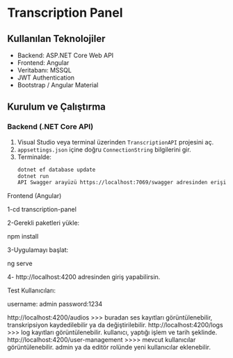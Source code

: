 # Transcription Panel 


##  Kullanılan Teknolojiler

- Backend: ASP.NET Core Web API
- Frontend: Angular
- Veritabanı: MSSQL
- JWT Authentication
- Bootstrap / Angular Material

##  Kurulum ve Çalıştırma

### Backend (.NET Core API)

1. Visual Studio veya terminal üzerinden `TranscriptionAPI` projesini aç.
2. `appsettings.json` içine doğru `ConnectionString` bilgilerini gir.
3. Terminalde:
   ```bash
   dotnet ef database update
   dotnet run
   API Swagger arayüzü https://localhost:7069/swagger adresinden erişilebilir.

   
  Frontend (Angular)
  
1-cd transcription-panel

2-Gerekli paketleri yükle:

npm install

3-Uygulamayı başlat:

ng serve

4- http://localhost:4200 adresinden giriş yapabilirsin.


Test Kullanıcıları:

username: admin
password:1234

http://localhost:4200/audios >>> buradan ses kayıtları görüntülenebilir, transkripsiyon kaydedilebilir ya da değiştirilebilir.
http://localhost:4200/logs  >>> log kayıtları görüntülenebilir. kullanıcı, yaptığı işlem ve tarih şeklinde.
http://localhost:4200/user-management >>>> mevcut kullanıcılar görüntülenebilir. admin ya da editör rolünde yeni kullanıcılar eklenebilir.
